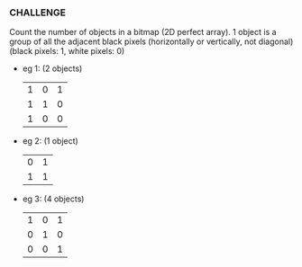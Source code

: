 ### CHALLENGE

Count the number of objects in a bitmap (2D perfect array). 1 object is a group of all the adjacent black pixels (horizontally or vertically, not diagonal)
(black pixels: 1, white pixels: 0)
- eg 1: (2 objects)
	<table>
		<tr>
			<td>1</td>
			<td>0</td>
			<td>1</td>
		</tr>
		<tr>
			<td>1</td>
			<td>1</td>
			<td>0</td>
		</tr>
		<tr>
			<td>1</td>
			<td>0</td>
			<td>0</td>
		</tr>
	</table>
- eg 2: (1 object)
	<table>
		<tr>
			<td>0</td>
			<td>1</td>
		</tr>
		<tr>
			<td>1</td>
			<td>1</td>
		</tr>
	</table>
- eg 3: (4 objects)
	<table>
		<tr>
			<td>1</td>
			<td>0</td>
			<td>1</td>
		</tr>
		<tr>
			<td>0</td>
			<td>1</td>
			<td>0</td>
		</tr>
		<tr>
			<td>0</td>
			<td>0</td>
			<td>1</td>
		</tr>
	</table>